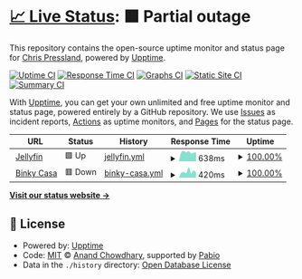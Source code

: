 # [📈 Live Status](https://status.cpressland.io): <!--live status--> **🟧 Partial outage**

This repository contains the open-source uptime monitor and status page for [Chris Pressland](https://www.cpressland.io/), powered by [Upptime](https://github.com/upptime/upptime).

[![Uptime CI](https://github.com/cpressland/upptime/workflows/Uptime%20CI/badge.svg)](https://github.com/cpressland/upptime/actions?query=workflow%3A%22Uptime+CI%22)
[![Response Time CI](https://github.com/cpressland/upptime/workflows/Response%20Time%20CI/badge.svg)](https://github.com/cpressland/upptime/actions?query=workflow%3A%22Response+Time+CI%22)
[![Graphs CI](https://github.com/cpressland/upptime/workflows/Graphs%20CI/badge.svg)](https://github.com/cpressland/upptime/actions?query=workflow%3A%22Graphs+CI%22)
[![Static Site CI](https://github.com/cpressland/upptime/workflows/Static%20Site%20CI/badge.svg)](https://github.com/cpressland/upptime/actions?query=workflow%3A%22Static+Site+CI%22)
[![Summary CI](https://github.com/cpressland/upptime/workflows/Summary%20CI/badge.svg)](https://github.com/cpressland/upptime/actions?query=workflow%3A%22Summary+CI%22)

With [Upptime](https://upptime.js.org), you can get your own unlimited and free uptime monitor and status page, powered entirely by a GitHub repository. We use [Issues](https://github.com/cpressland/upptime/issues) as incident reports, [Actions](https://github.com/cpressland/upptime/actions) as uptime monitors, and [Pages](https://status.cpressland.io) for the status page.

<!--start: status pages-->
<!-- This summary is generated by Upptime (https://github.com/upptime/upptime) -->
<!-- Do not edit this manually, your changes will be overwritten -->
<!-- prettier-ignore -->
| URL | Status | History | Response Time | Uptime |
| --- | ------ | ------- | ------------- | ------ |
| <img alt="" src="https://icons.duckduckgo.com/ip3/jellyfin.cpressland.io.ico" height="13"> [Jellyfin](https://jellyfin.cpressland.io/web/) | 🟩 Up | [jellyfin.yml](https://github.com/cpressland/upptime/commits/HEAD/history/jellyfin.yml) | <details><summary><img alt="Response time graph" src="./graphs/jellyfin/response-time-week.png" height="20"> 638ms</summary><br><a href="https://status.cpressland.io/history/jellyfin"><img alt="Response time 680" src="https://img.shields.io/endpoint?url=https%3A%2F%2Fraw.githubusercontent.com%2Fcpressland%2Fupptime%2FHEAD%2Fapi%2Fjellyfin%2Fresponse-time.json"></a><br><a href="https://status.cpressland.io/history/jellyfin"><img alt="24-hour response time 631" src="https://img.shields.io/endpoint?url=https%3A%2F%2Fraw.githubusercontent.com%2Fcpressland%2Fupptime%2FHEAD%2Fapi%2Fjellyfin%2Fresponse-time-day.json"></a><br><a href="https://status.cpressland.io/history/jellyfin"><img alt="7-day response time 638" src="https://img.shields.io/endpoint?url=https%3A%2F%2Fraw.githubusercontent.com%2Fcpressland%2Fupptime%2FHEAD%2Fapi%2Fjellyfin%2Fresponse-time-week.json"></a><br><a href="https://status.cpressland.io/history/jellyfin"><img alt="30-day response time 598" src="https://img.shields.io/endpoint?url=https%3A%2F%2Fraw.githubusercontent.com%2Fcpressland%2Fupptime%2FHEAD%2Fapi%2Fjellyfin%2Fresponse-time-month.json"></a><br><a href="https://status.cpressland.io/history/jellyfin"><img alt="1-year response time 680" src="https://img.shields.io/endpoint?url=https%3A%2F%2Fraw.githubusercontent.com%2Fcpressland%2Fupptime%2FHEAD%2Fapi%2Fjellyfin%2Fresponse-time-year.json"></a></details> | <details><summary><a href="https://status.cpressland.io/history/jellyfin">100.00%</a></summary><a href="https://status.cpressland.io/history/jellyfin"><img alt="All-time uptime 99.14%" src="https://img.shields.io/endpoint?url=https%3A%2F%2Fraw.githubusercontent.com%2Fcpressland%2Fupptime%2FHEAD%2Fapi%2Fjellyfin%2Fuptime.json"></a><br><a href="https://status.cpressland.io/history/jellyfin"><img alt="24-hour uptime 100.00%" src="https://img.shields.io/endpoint?url=https%3A%2F%2Fraw.githubusercontent.com%2Fcpressland%2Fupptime%2FHEAD%2Fapi%2Fjellyfin%2Fuptime-day.json"></a><br><a href="https://status.cpressland.io/history/jellyfin"><img alt="7-day uptime 100.00%" src="https://img.shields.io/endpoint?url=https%3A%2F%2Fraw.githubusercontent.com%2Fcpressland%2Fupptime%2FHEAD%2Fapi%2Fjellyfin%2Fuptime-week.json"></a><br><a href="https://status.cpressland.io/history/jellyfin"><img alt="30-day uptime 99.73%" src="https://img.shields.io/endpoint?url=https%3A%2F%2Fraw.githubusercontent.com%2Fcpressland%2Fupptime%2FHEAD%2Fapi%2Fjellyfin%2Fuptime-month.json"></a><br><a href="https://status.cpressland.io/history/jellyfin"><img alt="1-year uptime 99.14%" src="https://img.shields.io/endpoint?url=https%3A%2F%2Fraw.githubusercontent.com%2Fcpressland%2Fupptime%2FHEAD%2Fapi%2Fjellyfin%2Fuptime-year.json"></a></details>
| <img alt="" src="https://icons.duckduckgo.com/ip3/binky.casa.ico" height="13"> [Binky Casa](https://binky.casa/) | 🟥 Down | [binky-casa.yml](https://github.com/cpressland/upptime/commits/HEAD/history/binky-casa.yml) | <details><summary><img alt="Response time graph" src="./graphs/binky-casa/response-time-week.png" height="20"> 420ms</summary><br><a href="https://status.cpressland.io/history/binky-casa"><img alt="Response time 426" src="https://img.shields.io/endpoint?url=https%3A%2F%2Fraw.githubusercontent.com%2Fcpressland%2Fupptime%2FHEAD%2Fapi%2Fbinky-casa%2Fresponse-time.json"></a><br><a href="https://status.cpressland.io/history/binky-casa"><img alt="24-hour response time 374" src="https://img.shields.io/endpoint?url=https%3A%2F%2Fraw.githubusercontent.com%2Fcpressland%2Fupptime%2FHEAD%2Fapi%2Fbinky-casa%2Fresponse-time-day.json"></a><br><a href="https://status.cpressland.io/history/binky-casa"><img alt="7-day response time 420" src="https://img.shields.io/endpoint?url=https%3A%2F%2Fraw.githubusercontent.com%2Fcpressland%2Fupptime%2FHEAD%2Fapi%2Fbinky-casa%2Fresponse-time-week.json"></a><br><a href="https://status.cpressland.io/history/binky-casa"><img alt="30-day response time 341" src="https://img.shields.io/endpoint?url=https%3A%2F%2Fraw.githubusercontent.com%2Fcpressland%2Fupptime%2FHEAD%2Fapi%2Fbinky-casa%2Fresponse-time-month.json"></a><br><a href="https://status.cpressland.io/history/binky-casa"><img alt="1-year response time 426" src="https://img.shields.io/endpoint?url=https%3A%2F%2Fraw.githubusercontent.com%2Fcpressland%2Fupptime%2FHEAD%2Fapi%2Fbinky-casa%2Fresponse-time-year.json"></a></details> | <details><summary><a href="https://status.cpressland.io/history/binky-casa">100.00%</a></summary><a href="https://status.cpressland.io/history/binky-casa"><img alt="All-time uptime 99.88%" src="https://img.shields.io/endpoint?url=https%3A%2F%2Fraw.githubusercontent.com%2Fcpressland%2Fupptime%2FHEAD%2Fapi%2Fbinky-casa%2Fuptime.json"></a><br><a href="https://status.cpressland.io/history/binky-casa"><img alt="24-hour uptime 99.99%" src="https://img.shields.io/endpoint?url=https%3A%2F%2Fraw.githubusercontent.com%2Fcpressland%2Fupptime%2FHEAD%2Fapi%2Fbinky-casa%2Fuptime-day.json"></a><br><a href="https://status.cpressland.io/history/binky-casa"><img alt="7-day uptime 100.00%" src="https://img.shields.io/endpoint?url=https%3A%2F%2Fraw.githubusercontent.com%2Fcpressland%2Fupptime%2FHEAD%2Fapi%2Fbinky-casa%2Fuptime-week.json"></a><br><a href="https://status.cpressland.io/history/binky-casa"><img alt="30-day uptime 100.00%" src="https://img.shields.io/endpoint?url=https%3A%2F%2Fraw.githubusercontent.com%2Fcpressland%2Fupptime%2FHEAD%2Fapi%2Fbinky-casa%2Fuptime-month.json"></a><br><a href="https://status.cpressland.io/history/binky-casa"><img alt="1-year uptime 99.88%" src="https://img.shields.io/endpoint?url=https%3A%2F%2Fraw.githubusercontent.com%2Fcpressland%2Fupptime%2FHEAD%2Fapi%2Fbinky-casa%2Fuptime-year.json"></a></details>

<!--end: status pages-->

[**Visit our status website →**](https://status.cpressland.io)

## 📄 License

- Powered by: [Upptime](https://github.com/upptime/upptime)
- Code: [MIT](./LICENSE) © [Anand Chowdhary](https://anandchowdhary.com), supported by [Pabio](https://pabio.com)
- Data in the `./history` directory: [Open Database License](https://opendatacommons.org/licenses/odbl/1-0/)
